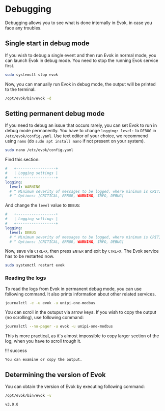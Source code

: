 # Debugging

Debugging allows you to see what is done internally in Evok, in case you face any troubles.

## Single start in debug mode

If you wish to debug a single event and then run Evok in normal mode, you can launch Evok in debug mode.
You need to stop the running Evok service first.

```bash title="Stopping Evok service"
sudo systemctl stop evok
```

Now, you can manually run Evok in debug mode, the output will be printed to the terminal.

```bash title="Running Evok manually"
/opt/evok/bin/evok -d
```

## Setting permanent debug mode

If you need to debug an issue that occurs rarely, you can set Evok to run in debug mode permanently.
You have to change `logging: level:` to `DEBUG` in `/etc/evok/config.yaml`.
Use text editor of your choice, we recommend using `nano` (do `sudo apt install nano` if not present on your system).

```bash title="Editing configuration file"
sudo nano /etc/evok/config.yaml
```

Find this section:

```yaml
#   +------------------+
#   | Logging settings |
#   +------------------+
logging:
  level: WARNING
  # ^ Minimum severity of messages to be logged, where minimum is CRITICAL.
  # ^ Options: [CRITICAL, ERROR, WARNING, INFO, DEBUG]
```

And change the `level` value to `DEBUG`:

```yaml
#   +------------------+
#   | Logging settings |
#   +------------------+
logging:
  level: DEBUG
  # ^ Minimum severity of messages to be logged, where minimum is CRITICAL.
  # ^ Options: [CRITICAL, ERROR, WARNING, INFO, DEBUG]
```

Now, save via `CTRL+X`, then press `ENTER` and exit by `CTRL+X`.
The Evok service has to be restarted now.

```bash title="Restarting Evok service"
sudo systemctl restart evok
```

### Reading the logs

To read the logs from Evok in permanent debug mode, you can use following command. It also prints information about other related services.

```bash title="Viewing the Evok log"
journalctl -e -u evok -u unipi-one-modbus
```

You can scroll in the outuput via arrow keys.
If you wish to copy the output (no scrolling), use following command:

```bash title="Copying the Evok log"
journalctl --no-pager -u evok -u unipi-one-modbus
```

This is more practical, as it's almost impossible to copy larger section of the log, when you have to scroll trough it.

!!! success

    You can examine or copy the output.

## Determining the version of Evok

You can obtain the version of Evok by executing following command:

```bash
/opt/evok/bin/evok -v
```

```bash title="Output"
v3.0.0
```
